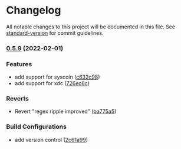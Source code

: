 # Changelog

All notable changes to this project will be documented in this file. See [standard-version](https://github.com/conventional-changelog/standard-version) for commit guidelines.

### [0.5.9](https://github.com/christsim/multicoin-address-validator/compare/v0.2.1...v0.5.9) (2022-02-01)


### Features

* add support for syscoin ([c632c98](https://github.com/christsim/multicoin-address-validator/commit/c632c9858238c4a01dccba3f9e1b79d16a76cd69))
* add support for xdc ([726ec6c](https://github.com/christsim/multicoin-address-validator/commit/726ec6c481214603aec0ce8b35c8bda11b630ecd))


### Reverts

* Revert "regex ripple improved" ([ba775a5](https://github.com/christsim/multicoin-address-validator/commit/ba775a5f905878ba6f6dfa28fbcf8d6777ab0766))


### Build Configurations

* add version control ([2c61a99](https://github.com/christsim/multicoin-address-validator/commit/2c61a99bf7d7d34a9bcef68c6768577b13476e94))
